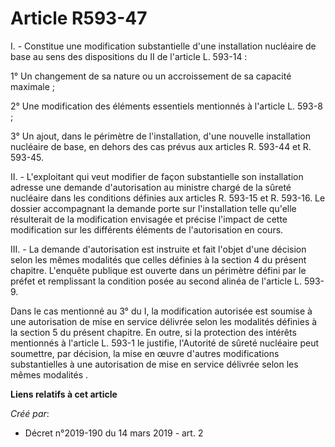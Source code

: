 # Article R593-47

I. - Constitue une modification substantielle d'une installation nucléaire de base au sens des dispositions du II de
l'article L. 593-14 :

1° Un changement de sa nature ou un accroissement de sa capacité maximale ;

2° Une modification des éléments essentiels mentionnés à l'article L. 593-8 ;

3° Un ajout, dans le périmètre de l'installation, d'une nouvelle installation nucléaire de base, en dehors des cas prévus aux
articles R. 593-44 et R. 593-45.

II. - L'exploitant qui veut modifier de façon substantielle son installation adresse une demande d'autorisation au ministre
chargé de la sûreté nucléaire dans les conditions définies aux articles R. 593-15 et R. 593-16. Le dossier accompagnant la
demande porte sur l'installation telle qu'elle résulterait de la modification envisagée et précise l'impact de cette
modification sur les différents éléments de l'autorisation en cours.

III. - La demande d'autorisation est instruite et fait l'objet d'une décision selon les mêmes modalités que celles définies à
la section 4 du présent chapitre. L'enquête publique est ouverte dans un périmètre défini par le préfet et remplissant la
condition posée au second alinéa de l'article L. 593-9.

Dans le cas mentionné au 3° du I, la modification autorisée est soumise à une autorisation de mise en service délivrée selon
les modalités définies à la section 5 du présent chapitre. En outre, si la protection des intérêts mentionnés à l'article L.
593-1 le justifie, l'Autorité de sûreté nucléaire peut soumettre, par décision, la mise en œuvre d'autres modifications
substantielles à une autorisation de mise en service délivrée selon les mêmes modalités .

**Liens relatifs à cet article**

_Créé par_:

  - Décret n°2019-190 du 14 mars 2019 - art. 2
